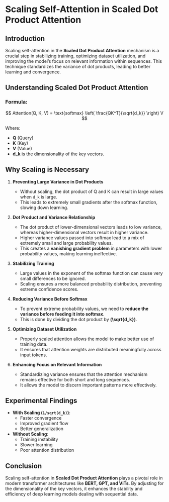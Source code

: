 # Scaling Self-Attention in Scaled Dot Product Attention

## Introduction

Scaling self-attention in the **Scaled Dot Product Attention** mechanism is a crucial step in stabilizing training, optimizing dataset utilization, and improving the model’s focus on relevant information within sequences. This technique standardizes the variance of dot products, leading to better learning and convergence.

## Understanding Scaled Dot Product Attention

### Formula:

$$
Attention(Q, K, V) = \text{softmax} \left( \frac{QK^T}{\sqrt{d_k}} \right) V
$$

Where:

- **Q** (Query)
- **K** (Key)
- **V** (Value)
- **d_k** is the dimensionality of the key vectors.

## Why Scaling is Necessary

1. **Preventing Large Variance in Dot Products**

   - Without scaling, the dot product of Q and K can result in large values when `d_k` is large.
   - This leads to extremely small gradients after the softmax function, slowing down learning.

2. **Dot Product and Variance Relationship**

   - The dot product of lower-dimensional vectors leads to low variance, whereas higher-dimensional vectors result in higher variance.
   - Higher variance values passed into softmax lead to a mix of extremely small and large probability values.
   - This creates a **vanishing gradient problem** in parameters with lower probability values, making learning ineffective.

3. **Stabilizing Training**

   - Large values in the exponent of the softmax function can cause very small differences to be ignored.
   - Scaling ensures a more balanced probability distribution, preventing extreme confidence scores.

4. **Reducing Variance Before Softmax**

   - To prevent extreme probability values, we need to **reduce the variance before feeding it into softmax**.
   - This is done by dividing the dot product by **\(\sqrt{d_k}\)**.

5. **Optimizing Dataset Utilization**

   - Properly scaled attention allows the model to make better use of training data.
   - It ensures that attention weights are distributed meaningfully across input tokens.

6. **Enhancing Focus on Relevant Information**
   - Standardizing variance ensures that the attention mechanism remains effective for both short and long sequences.
   - It allows the model to discern important patterns more effectively.

## Experimental Findings

- **With Scaling (`1/sqrt(d_k)`)**:
  - Faster convergence
  - Improved gradient flow
  - Better generalization
- **Without Scaling**:
  - Training instability
  - Slower learning
  - Poor attention distribution

## Conclusion

Scaling self-attention in **Scaled Dot Product Attention** plays a pivotal role in modern transformer architectures like **BERT, GPT, and ViTs**. By adjusting for the dimensionality of the key vectors, it enhances the stability and efficiency of deep learning models dealing with sequential data.
